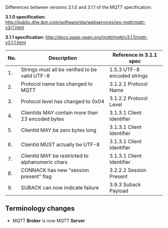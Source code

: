 Differences between versions 3.1.0 and 3.1.1 of the MQTT specification:

**3.1.0 specification:**
http://public.dhe.ibm.com/software/dw/webservices/ws-mqtt/mqtt-v3r1.html

**3.1.1 specification:**
http://docs.oasis-open.org/mqtt/mqtt/v3.1.1/mqtt-v3.1.1.html


| No. | Description                                       | Reference in 3.1.1 spec     |
|-----|---------------------------------------------------|-----------------------------|
| 1.  | Strings must all be verified to be valid UTF-8    | 1.5.3 UTF-8 encoded strings |
| 2.  | Protocol name has changed to MQTT                 | 3.1.2.1 Protocol Name       |
| 3.  | Protocol level has changed to 0x04                | 3.1.2.2 Protocol Level      |
| 4.  | ClientIds MAY contain more than 23 encoded bytes  | 3.1.3.1 Client Identifier   |
| 5.  | ClientId MAY be zero bytes long                   | 3.1.3.1 Client Identifier   |
| 6.  | ClientId MUST actually be UTF-8                   | 3.1.3.1 Client Identifier   |
| 7.  | ClientId MAY be restricted to alphanumeric chars  | 3.1.3.1 Client Identifier   |
| 8.  | CONNACK has new "session present" flag            | 3.2.2.2 Session Present     |
| 9.  | SUBACK can now indicate failure                   | 3.9.3 Suback Payload        |


## Terminology changes

* MQTT **Broker** is now MQTT **Server**
